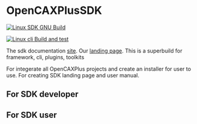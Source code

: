 # OpenCAXPlusSDK

[![Linux SDK GNU Build](https://github.com/OpenCAXPlus/OpenCAXPlusSDK/actions/workflows/linux_sdk_gnu_build.yml/badge.svg)](https://github.com/OpenCAXPlus/OpenCAXPlusSDK/actions/workflows/linux_sdk_gnu_build.yml)

[![Linux cli Build and test](https://github.com/OpenCAXPlus/OpenCAXPlusSDK/actions/workflows/linux_cli_build_test.yml/badge.svg)](https://github.com/OpenCAXPlus/OpenCAXPlusSDK/actions/workflows/linux_cli_build_test.yml)

The sdk documentation [site](sdk.opencax.plus).
Our [landing page](opencax.plus).
This is a superbuild for framework, cli, plugins, toolkits

For integerate all OpenCAXPlus projects and create an installer for user to use.
For creating SDK landing page and user manual.

## For SDK developer

## For SDK user